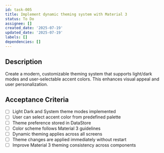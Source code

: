 ```yaml
---
id: task-005
title: Implement dynamic theming system with Material 3
status: To Do
assignee: []
created_date: '2025-07-19'
updated_date: '2025-07-19'
labels: []
dependencies: []
---
```


## Description

Create a modern, customizable theming system that supports light/dark modes and user-selectable accent colors. This enhances visual appeal and user personalization.

## Acceptance Criteria

- [ ] Light Dark and System theme modes implemented
- [ ] User can select accent color from predefined palette
- [ ] Theme preference stored in DataStore
- [ ] Color scheme follows Material 3 guidelines
- [ ] Dynamic theming applies across all screens
- [ ] Theme changes are applied immediately without restart
- [ ] Improve Material 3 theming consistency across components
